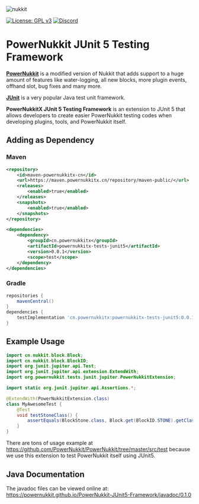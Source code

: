 ![nukkit](https://raw.githubusercontent.com/PowerNukkit/PowerNukkit/master/.github/images/banner.png)

[![License: GPL v3](https://img.shields.io/badge/License-GPL%20v3-blue.svg)](LICENSE) [![Discord](https://img.shields.io/discord/728280425255927879)](https://powernukkit.org/discord)

# PowerNukkit JUnit 5 Testing Framework 
**[PowerNukkit](https://powernukkit.org)** is a modified version of Nukkit that adds support to a huge amount of features like water-logging, all new blocks, more plugin events, offhand slot, bug fixes and many more.

**[JUnit](https://junit.org)** is a very popular Java test unit framework.

**PowerNukkitX JUnit 5 Testing Framework** is an extension to JUnit 5 that allows developers to create
easier PowerNukkit testing codes when developing plugins, tools, and PowerNukkit itself.

## Adding as Dependency
### Maven
```xml
<repository>
    <id>maven-powernukkitx-cn</id>
    <url>https://maven.powernukkitx.cn/repository/maven-public/</url>
    <releases>
        <enabled>true</enabled>
    </releases>
    <snapshots>
        <enabled>true</enabled>
    </snapshots>
</repository>

<dependencies>
    <dependency>
        <groupId>cn.powernukkitx</groupId>
        <artifactId>powernukkitx-tests-junit5</artifactId>
        <version>0.0.1</version>
        <scope>test</scope>
    </dependency>
</dependencies>
```

### Gradle
```groovy
repositories {
    mavenCentral()
}
dependencies {
    testImplementation 'cn.powernukkitx:powernukkitx-tests-junit5:0.0.1'
}
```

## Example Usage
```java
import cn.nukkit.block.Block;
import cn.nukkit.block.BlockID;
import org.junit.jupiter.api.Test;
import org.junit.jupiter.api.extension.ExtendWith;
import org.powernukkit.tests.junit.jupiter.PowerNukkitExtension;

import static org.junit.jupiter.api.Assertions.*;

@ExtendWith(PowerNukkitExtension.class)
class MyAwesomeTest {
    @Test
    void testStoneClass() {
        assertEquals(BlockStone.class, Block.get(BlockID.STONE).getClass());
    }
}
```

There are tons of usage example at https://github.com/PowerNukkit/PowerNukkit/tree/master/src/test because we use
this extension to test PowerNukkit itself using JUnit5.

## Java Documentation
The javadoc files can be viewed online at:  
https://powernukkit.github.io/PowerNukkit-JUnit5-Framework/javadoc/0.1.0
